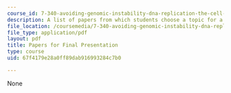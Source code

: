 ```yaml
---
course_id: 7-340-avoiding-genomic-instability-dna-replication-the-cell-cycle-and-cancer-fall-2006
description: A list of papers from which students choose a topic for a final presentation.
file_location: /coursemedia/7-340-avoiding-genomic-instability-dna-replication-the-cell-cycle-and-cancer-fall-2006/67f4179e28a0ff89dab916993284c7b0_final.pdf
file_type: application/pdf
layout: pdf
title: Papers for Final Presentation
type: course
uid: 67f4179e28a0ff89dab916993284c7b0

---
```

None